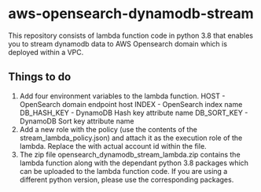 # aws-opensearch-dynamodb-stream

This repository consists of lambda function code in python 3.8 that enables you to stream dynamodb data to AWS Opensearch domain which is deployed within a VPC.

## Things to do

1. Add four environment variables to the lambda function.
    HOST - OpenSearch domain endpoint host
    INDEX - OpenSearch index name
    DB_HASH_KEY - DynamoDB Hash key attribute name
    DB_SORT_KEY - DynamoDB Sort key attribute name
2. Add a new role with the policy (use the contents of the stream_lambda_policy.json) and attach it as the execution role of the lambda. Replace the <accountId> with actual account id within the file.
3. The zip file opensearch_dynamodb_stream_lambda.zip contains the lambda function along with the dependant python 3.8 packages which can be uploaded to the lambda function code. If you are using a different python version, please use the corresponding packages.
